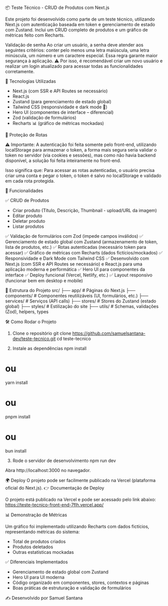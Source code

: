 
📦 Teste Técnico - CRUD de Produtos com Next.js

Este projeto foi desenvolvido como parte de um teste técnico, utilizando Next.js com autenticação baseada em token e gerenciamento de estado com Zustand. Inclui um CRUD completo de produtos e um gráfico de métricas feito com Recharts.

Validação de senha
Ao criar um usuário, a senha deve atender aos seguintes critérios: conter pelo menos uma letra maiúscula, uma letra minúscula, um número e um caractere especial. Essa regra garante maior segurança à aplicação.
⚠️ Por isso, é recomendável criar um novo usuário e realizar um login atualizado para acessar todas as funcionalidades corretamente.


🚀 Tecnologias Utilizadas

- Next.js (com SSR e API Routes se necessário)
- React.js
- Zustand (para gerenciamento de estado global)
- Tailwind CSS (responsividade e dark mode 🌙)
- Hero UI (componentes de interface – diferencial)
- Zod (validação de formulários)
- Recharts 📊 (gráfico de métricas mockadas)

🔐 Proteção de Rotas

⚠️ Importante:
A autenticação foi feita somente pelo front-end, utilizando localStorage para armazenar o token, a forma mais segura seria validar o token no servidor (via cookies e sessões), mas como não havia backend disponível, a solução foi feita inteiramente no front-end.

Isso significa que:
Para acessar as rotas autenticadas, o usuário precisa criar uma conta e pegar o token, o token é salvo no localStorage e validado em cada rota protegida.

📌 Funcionalidades

✅ CRUD de Produtos

- Criar produto (Título, Descrição, Thumbnail - upload/URL da imagem)
- Editar produto
- Deletar produto
- Listar produtos

✅ Validação de formulários com Zod (impede campos inválidos)
✅ Gerenciamento de estado global com Zustand (armazenamento de token, lista de produtos, etc.)
✅ Rotas autenticadas (necessário token para acessar)
✅ Gráfico de métricas com Recharts (dados fictícios/mockados)
✅ Responsividade e Dark Mode com Tailwind CSS
✅ Desenvolvido com Next.js (com SSR e API Routes se necessário) e React.js para uma aplicação moderna e performática
✅ Hero UI para componentes da interface
✅ Deploy funcional (Vercel, Netlify, etc.)
✅ Layout responsivo (funcionar bem em desktop e mobile)

📂 Estrutura do Projeto
src/
 ├── app/              # Páginas do Next.js
 ├── components/       # Componentes reutilizáveis (UI, formulários, etc.)
 ├── services/         # Serviços (API calls)
 ├── stores/           # Stores do Zustand (estado global)
 ├── styles/           # Estilização do site
 ├── utils/            # Schemas, validações (Zod), helpers, types

🛠️ Como Rodar o Projeto
1. Clone o repositório
git clone https://github.com/samuelsantana-dev/teste-tecnico.git
cd teste-tecnico

2. Instale as dependências
npm install
# ou
yarn install
# ou
pnpm install
# ou
bun install

3. Rode o servidor de desenvolvimento
npm run dev

Abra http://localhost:3000
 no navegador.

🌍 Deploy
O projeto pode ser facilmente publicado na Vercel (plataforma oficial do Next.js).
👉 Documentação de Deploy

O projeto está publicado na Vercel e pode ser acessado pelo link abaixo:
https://teste-tecnico-front-end-7flh.vercel.app/

📊 Demonstração de Métricas

Um gráfico foi implementado utilizando Recharts com dados fictícios, representando métricas do sistema:
- Total de produtos criados
- Produtos deletados
- Outras estatísticas mockadas

✅ Diferenciais Implementados

- Gerenciamento de estado global com Zustand
- Hero UI para UI moderna
- Código organizado em componentes, stores, contextos e páginas
- Boas práticas de estruturação e validação de formulários

✍️ Desenvolvido por Samuel Santana